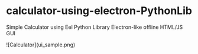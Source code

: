 # calculator-using-electron-PythonLib
Simple Calculator using Eel Python Library Electron-like offline HTML/JS GUI 

<div align=”center”>![Calculator](ui_sample.png)</div>
